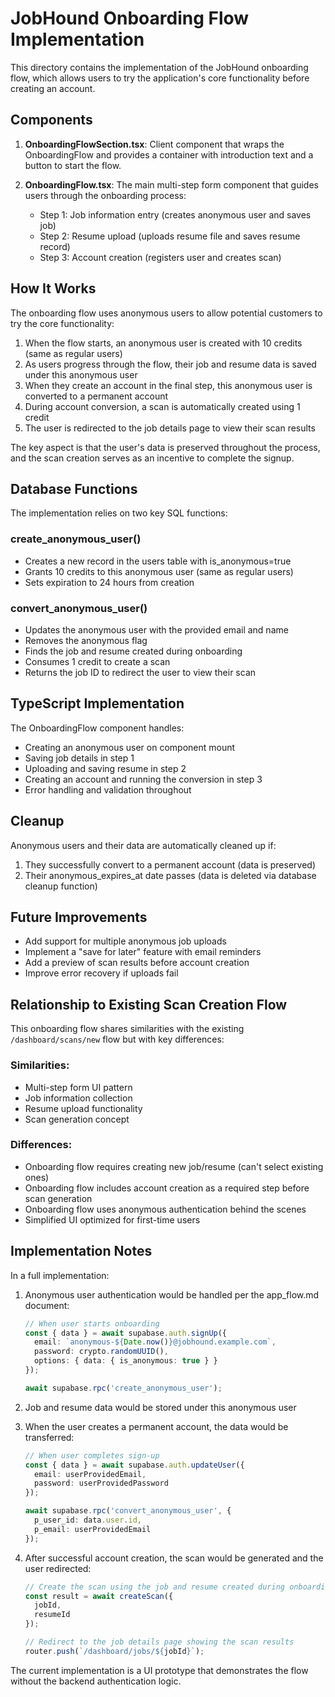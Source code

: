 # JobHound Onboarding Flow Implementation

This directory contains the implementation of the JobHound onboarding flow, which allows users to try the application's core functionality before creating an account.

## Components

1. **OnboardingFlowSection.tsx**: Client component that wraps the OnboardingFlow and provides a container with introduction text and a button to start the flow.

2. **OnboardingFlow.tsx**: The main multi-step form component that guides users through the onboarding process:
   - Step 1: Job information entry (creates anonymous user and saves job)
   - Step 2: Resume upload (uploads resume file and saves resume record)
   - Step 3: Account creation (registers user and creates scan)

## How It Works

The onboarding flow uses anonymous users to allow potential customers to try the core functionality:

1. When the flow starts, an anonymous user is created with 10 credits (same as regular users)
2. As users progress through the flow, their job and resume data is saved under this anonymous user
3. When they create an account in the final step, this anonymous user is converted to a permanent account
4. During account conversion, a scan is automatically created using 1 credit
5. The user is redirected to the job details page to view their scan results

The key aspect is that the user's data is preserved throughout the process, and the scan creation serves as an incentive to complete the signup.

## Database Functions

The implementation relies on two key SQL functions:

### create_anonymous_user()

- Creates a new record in the users table with is_anonymous=true
- Grants 10 credits to this anonymous user (same as regular users)
- Sets expiration to 24 hours from creation

### convert_anonymous_user()

- Updates the anonymous user with the provided email and name
- Removes the anonymous flag
- Finds the job and resume created during onboarding
- Consumes 1 credit to create a scan
- Returns the job ID to redirect the user to view their scan

## TypeScript Implementation

The OnboardingFlow component handles:

- Creating an anonymous user on component mount
- Saving job details in step 1
- Uploading and saving resume in step 2
- Creating an account and running the conversion in step 3
- Error handling and validation throughout

## Cleanup

Anonymous users and their data are automatically cleaned up if:

1. They successfully convert to a permanent account (data is preserved)
2. Their anonymous_expires_at date passes (data is deleted via database cleanup function)

## Future Improvements

- Add support for multiple anonymous job uploads
- Implement a "save for later" feature with email reminders
- Add a preview of scan results before account creation
- Improve error recovery if uploads fail

## Relationship to Existing Scan Creation Flow

This onboarding flow shares similarities with the existing `/dashboard/scans/new` flow but with key differences:

### Similarities:
- Multi-step form UI pattern
- Job information collection
- Resume upload functionality
- Scan generation concept

### Differences:
- Onboarding flow requires creating new job/resume (can't select existing ones)
- Onboarding flow includes account creation as a required step before scan generation
- Onboarding flow uses anonymous authentication behind the scenes
- Simplified UI optimized for first-time users

## Implementation Notes

In a full implementation:

1. Anonymous user authentication would be handled per the app_flow.md document:
   ```typescript
   // When user starts onboarding
   const { data } = await supabase.auth.signUp({
     email: `anonymous-${Date.now()}@jobhound.example.com`,
     password: crypto.randomUUID(),
     options: { data: { is_anonymous: true } }
   });
   
   await supabase.rpc('create_anonymous_user');
   ```

2. Job and resume data would be stored under this anonymous user

3. When the user creates a permanent account, the data would be transferred:
   ```typescript
   // When user completes sign-up
   const { data } = await supabase.auth.updateUser({
     email: userProvidedEmail,
     password: userProvidedPassword
   });
   
   await supabase.rpc('convert_anonymous_user', {
     p_user_id: data.user.id,
     p_email: userProvidedEmail
   });
   ```

4. After successful account creation, the scan would be generated and the user redirected:
   ```typescript
   // Create the scan using the job and resume created during onboarding
   const result = await createScan({
     jobId,
     resumeId
   });
   
   // Redirect to the job details page showing the scan results
   router.push(`/dashboard/jobs/${jobId}`);
   ```

The current implementation is a UI prototype that demonstrates the flow without the backend authentication logic. 